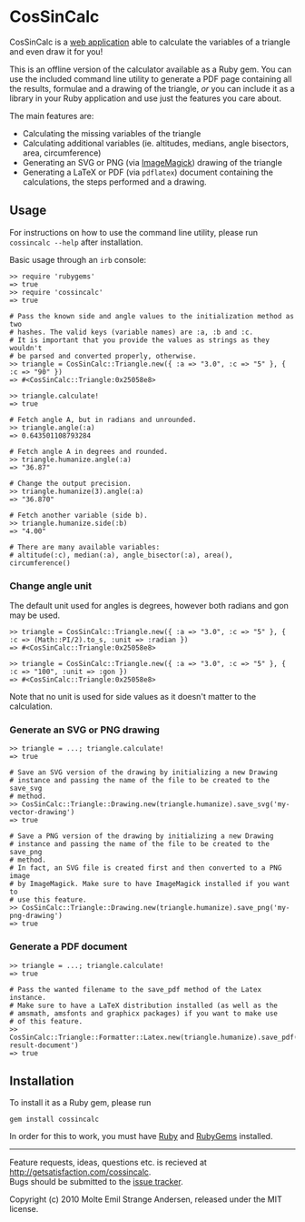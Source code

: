 CosSinCalc
==========

CosSinCalc is a [web application](http://cossincalc.com/) able to calculate the variables of a triangle and even draw it for you!

This is an offline version of the calculator available as a Ruby gem.
You can use the included command line utility to generate a PDF page containing all the results, formulae and a drawing of the triangle, *or* you can include it as a library in your Ruby application and use just the features you care about.

The main features are:

*   Calculating the missing variables of the triangle
*   Calculating additional variables (ie. altitudes, medians, angle bisectors, area, circumference)
*   Generating an SVG or PNG (via [ImageMagick](http://www.imagemagick.org/)) drawing of the triangle
*   Generating a LaTeX or PDF (via `pdflatex`) document containing the calculations, the steps performed and a drawing.

Usage
-----

For instructions on how to use the command line utility, please run `cossincalc --help` after installation.

Basic usage through an `irb` console:

    >> require 'rubygems'
    => true
    >> require 'cossincalc'
    => true
    
    # Pass the known side and angle values to the initialization method as two
    # hashes. The valid keys (variable names) are :a, :b and :c.
    # It is important that you provide the values as strings as they wouldn't
    # be parsed and converted properly, otherwise.
    >> triangle = CosSinCalc::Triangle.new({ :a => "3.0", :c => "5" }, { :c => "90" })
    => #<CosSinCalc::Triangle:0x25058e8>
    
    >> triangle.calculate!
    => true
    
    # Fetch angle A, but in radians and unrounded.
    >> triangle.angle(:a)
    => 0.643501108793284
    
    # Fetch angle A in degrees and rounded.
    >> triangle.humanize.angle(:a)
    => "36.87"
    
    # Change the output precision.
    >> triangle.humanize(3).angle(:a)
    => "36.870"
    
    # Fetch another variable (side b).
    >> triangle.humanize.side(:b)
    => "4.00"
    
    # There are many available variables:
    # altitude(:c), median(:a), angle_bisector(:a), area(), circumference()

### Change angle unit ###
The default unit used for angles is degrees, however both radians and gon may be used.

    >> triangle = CosSinCalc::Triangle.new({ :a => "3.0", :c => "5" }, { :c => (Math::PI/2).to_s, :unit => :radian })
    => #<CosSinCalc::Triangle:0x25058e8>
    
    >> triangle = CosSinCalc::Triangle.new({ :a => "3.0", :c => "5" }, { :c => "100", :unit => :gon })
    => #<CosSinCalc::Triangle:0x25058e8>

Note that no unit is used for side values as it doesn't matter to the calculation.

### Generate an SVG or PNG drawing ###
    >> triangle = ...; triangle.calculate!
    => true
    
    # Save an SVG version of the drawing by initializing a new Drawing
    # instance and passing the name of the file to be created to the save_svg
    # method.
    >> CosSinCalc::Triangle::Drawing.new(triangle.humanize).save_svg('my-vector-drawing')
    => true
    
    # Save a PNG version of the drawing by initializing a new Drawing
    # instance and passing the name of the file to be created to the save_png
    # method.
    # In fact, an SVG file is created first and then converted to a PNG image
    # by ImageMagick. Make sure to have ImageMagick installed if you want to
    # use this feature.
    >> CosSinCalc::Triangle::Drawing.new(triangle.humanize).save_png('my-png-drawing')
    => true

### Generate a PDF document ###
    >> triangle = ...; triangle.calculate!
    => true
    
    # Pass the wanted filename to the save_pdf method of the Latex instance.
    # Make sure to have a LaTeX distribution installed (as well as the
    # amsmath, amsfonts and graphicx packages) if you want to make use
    # of this feature.
    >> CosSinCalc::Triangle::Formatter::Latex.new(triangle.humanize).save_pdf('my-result-document')
    => true

Installation
------------

To install it as a Ruby gem, please run

    gem install cossincalc

In order for this to work, you must have [Ruby](http://www.ruby-lang.org/) and [RubyGems](http://rubygems.org) installed.

- - -

Feature requests, ideas, questions etc. is recieved at <http://getsatisfaction.com/cossincalc>.  
Bugs should be submitted to the [issue tracker](http://github.com/molte/cossincalc_offline/issues).

Copyright (c) 2010 Molte Emil Strange Andersen, released under the MIT license.
